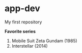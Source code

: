 # app-dev
My first repository

**Favorite series**
1. Mobile Suit Zeta Gundam (1985)
2. Interstellar (2014)

